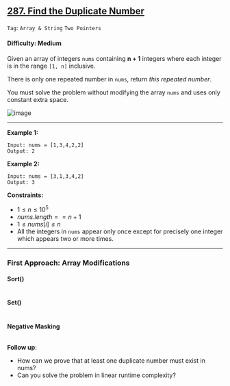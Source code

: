 ## [287. Find the Duplicate Number](https://leetcode.com/problems/find-the-duplicate-number)

```Tag```: ```Array & String``` ```Two Pointers```

#### Difficulty: Medium

Given an array of integers ```nums``` containing __n + 1__ integers where each integer is in the range ```[1, n]``` inclusive.

There is only one repeated number in ```nums```, return _this repeated number_.

You must solve the problem without modifying the array ```nums``` and uses only constant extra space.

![image](https://github.com/quananhle/Python/assets/35042430/485ee903-e230-41a4-8e8a-7929eca64bf1)

---

__Example 1:__
```
Input: nums = [1,3,4,2,2]
Output: 2
```

__Example 2:__
```
Input: nums = [3,1,3,4,2]
Output: 3
```

__Constraints:__

- $1 \le n \le 10^{5}$
- $nums.length == n + 1$
- $1 \le nums[i] \le n$
- All the integers in ```nums``` appear only once except for precisely one integer which appears two or more times.

---

### First Approach: Array Modifications

#### Sort()

```Python

```

#### Set()

```Python

```

#### Negative Masking

```Python

```

__Follow up__:

- How can we prove that at least one duplicate number must exist in nums?
- Can you solve the problem in linear runtime complexity?
